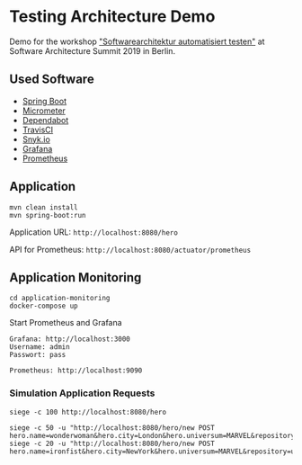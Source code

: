 # Testing Architecture Demo
Demo for the workshop ["Softwarearchitektur automatisiert testen"](https://software-architecture-summit.de/softwarearchitektur/softwarearchitektur-automatisiert-testen/) at Software Architecture Summit 2019 in Berlin.

## Used Software
- [Spring Boot](https://spring.io/projects/spring-boot)
- [Micrometer](https://micrometer.io)
- [Dependabot](https://dependabot.com/)
- [TravisCI](https://travis-ci.org/)
- [Snyk.io](https://snyk.io/)
- [Grafana](https://grafana.com/)
- [Prometheus](https://prometheus.io/)


## Application

```
mvn clean install
mvn spring-boot:run
```

Application URL: `http://localhost:8080/hero`

API for Prometheus: `http://localhost:8080/actuator/prometheus`

## Application Monitoring

```
cd application-monitoring
docker-compose up
```

Start Prometheus and Grafana

```
Grafana: http://localhost:3000
Username: admin
Passwort: pass

Prometheus: http://localhost:9090
```

### Simulation Application Requests

```
siege -c 100 http://localhost:8080/hero 

siege -c 50 -u "http://localhost:8080/hero/new POST hero.name=wonderwoman&hero.city=London&hero.universum=MARVEL&repository=duplicateHeroRepository"
siege -c 20 -u "http://localhost:8080/hero/new POST hero.name=ironfist&hero.city=NewYork&hero.universum=MARVEL&repository=uniqueHeroRepository" 

```

